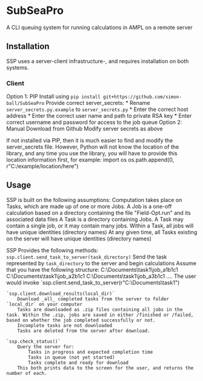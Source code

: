 # SubSeaPro
A CLI queuing system for running calculations in AMPL on a remote server


## Installation

SSP uses a server-client infrastructure-, and requires installation on both systems.

### Client
Option 1: PIP
    Install using `pip install git+https://github.com/simon-ball/SubSeaPro`
    Provide correct server_secrets:
    * Rename `server_secrets.py.example` to `server_secrets.py`
    * Enter the correct host address
    * Enter the correct user name and path to private RSA key
    * Enter correct username and password for access to the job queue
Option 2: Manual
    Download from Github
    Modify server secrets as above

If not installed via PIP, then it is much easier to find and modify the server_secrets file. However, Python will not know the location of the library, and any time you use the library, you will have to provide this location information first, for example:
    import os
    os.path.append(0, r"C:/example/location/here")
    
    


## Usage

SSP is built on the following assumptions:
	Computation takes place on Tasks, which are made up of one or more Jobs.
	A Job is a one-off calculation based on a directory containing the file "Field-Opt.run" and its associated data files
	A Task is a directory containing Jobs. A Task may contain a single job, or it may contain many jobs. 
	Within a Task, all jobs will have unique identities (directory names)
	At any given time, all Tasks existing on the server will have unique identities (directory names)
	
	
SSP Provides the following methods:
	`ssp.client.send_task_to_server(task_directory)`
		Send the task represented by `task_directory` to the server and begin calculations
		Assume that you have the following structure:
		C:\Documents\task1\job_a1b1c1
		C:\Documents\task1\job_a2b1c1
		C:\Documents\task1\job_a3b1c1
		....
		The user would invoke `ssp.client.send_task_to_server(r"C:\Documents\task1")
		
	`ssp.client.download_results(local_dir)`
		Download _all_ completed tasks from the server to folder `local_dir` on your computer
		Tasks are downloaded as .zip files containing all jobs in the task. Within the .zip, jobs are saved in either /finished or /failed, based on whether the job completed successfully or not.
		Incomplete tasks are not downloaded
		Tasks are deleted from the server after download.
		
	`ssp.check_status()`
        Query the server for:
            Tasks in progress and expected completion time
            Tasks in queue (not yet started)
            Tasks complete and ready for download
        This both prints data to the screen for the user, and returns the number of each. 
